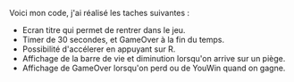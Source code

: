 Voici mon code, j'ai réalisé les taches suivantes : 
  - Ecran titre qui permet de rentrer dans le jeu.
  - Timer de 30 secondes, et GameOver à la fin du temps.
  - Possibilité d'accélerer en appuyant sur R.
  - Affichage de la barre de vie et diminution lorsqu'on arrive sur un piège.
  - Affichage de GameOver lorsqu'on perd ou de YouWin quand on gagne.
